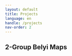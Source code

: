 ```yaml
---
layout: default
title: Projects
language: en
handle: /projects
nav-order: 2
---
```


<h2>2-Group Belyi Maps</h2>
